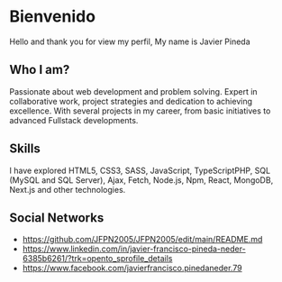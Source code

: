 

# Bienvenido

Hello and thank you for view my perfil, My name is Javier Pineda
## Who I am?
Passionate about web development and problem solving. Expert in collaborative work, project strategies and dedication to achieving excellence. With several projects in my career, from basic initiatives to advanced Fullstack developments.

## Skills
I have explored HTML5, CSS3, SASS, JavaScript, TypeScriptPHP, SQL (MySQL and SQL Server), Ajax, Fetch, Node.js, Npm, React, MongoDB, Next.js and other technologies.

## Social Networks
  - https://github.com/JFPN2005/JFPN2005/edit/main/README.md
  - https://www.linkedin.com/in/javier-francisco-pineda-neder-6385b6261/?trk=opento_sprofile_details
  - https://www.facebook.com/javierfrancisco.pinedaneder.79
